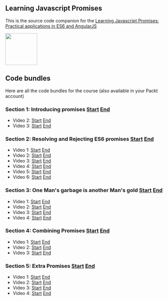 ## Learning Javascript Promises

This is the source code companion for the [Learning Javascript Promises: Practical applications in ES6 and AngularJS](https://www.packtpub.com/web-development/learning-javascript-promises-practical-applications-es6-and-angularjs-video)

<img src="https://dz13w8afd47il.cloudfront.net/sites/default/files/imagecache/ppv4_main_book_cover/bookretailers/9781784391355_0.jpg" style="width: 100px">

## Code bundles

Here are all the code bundles for the course (also available in your Packt account)

### Section 1: Introducing promises [Start](http://redape.cloudapp.net/packt/bundles/learning-promises/s1initial.zip) [End](http://redape.cloudapp.net/packt/bundles/learning-promises/s1final.zip)

- Video 2: [Start](http://redape.cloudapp.net/packt/bundles/learning-promises/s1v2.zip) [End](http://redape.cloudapp.net/packt/bundles/learning-promises/after_s1v2.zip)
- Video 3: [Start](http://redape.cloudapp.net/packt/bundles/learning-promises/s1v3.zip) [End](http://redape.cloudapp.net/packt/bundles/learning-promises/after_s1v3.zip)

### Section 2: Resolving and Rejecting ES6 promises [Start](http://redape.cloudapp.net/packt/bundles/learning-promises/s2initial.zip) [End](http://redape.cloudapp.net/packt/bundles/learning-promises/s2final.zip)

- Video 1: [Start](http://redape.cloudapp.net/packt/bundles/learning-promises/s2v1.zip) [End](http://redape.cloudapp.net/packt/bundles/learning-promises/after_s2v1.zip)
- Video 2: [Start](http://redape.cloudapp.net/packt/bundles/learning-promises/s2v2.zip) [End](http://redape.cloudapp.net/packt/bundles/learning-promises/after_s2v2.zip)
- Video 3: [Start](http://redape.cloudapp.net/packt/bundles/learning-promises/s2v3.zip) [End](http://redape.cloudapp.net/packt/bundles/learning-promises/after_s2v3.zip)
- Video 4: [Start](http://redape.cloudapp.net/packt/bundles/learning-promises/s2v4.zip) [End](http://redape.cloudapp.net/packt/bundles/learning-promises/after_s2v4.zip)
- Video 5: [Start](http://redape.cloudapp.net/packt/bundles/learning-promises/s2v5.zip) [End](http://redape.cloudapp.net/packt/bundles/learning-promises/after_s2v5.zip)
- Video 6: [Start](http://redape.cloudapp.net/packt/bundles/learning-promises/s2v6.zip) [End](http://redape.cloudapp.net/packt/bundles/learning-promises/after_s2v6.zip)

### Section 3: One Man's garbage is another Man's gold [Start](http://redape.cloudapp.net/packt/bundles/learning-promises/s3initial.zip) [End](http://redape.cloudapp.net/packt/bundles/learning-promises/s3final.zip)

- Video 1: [Start](http://redape.cloudapp.net/packt/bundles/learning-promises/s3v1.zip) [End](http://redape.cloudapp.net/packt/bundles/learning-promises/after_s3v1.zip)
- Video 2: [Start](http://redape.cloudapp.net/packt/bundles/learning-promises/s3v2.zip) [End](http://redape.cloudapp.net/packt/bundles/learning-promises/after_s3v2.zip)
- Video 3: [Start](http://redape.cloudapp.net/packt/bundles/learning-promises/s3v3.zip) [End](http://redape.cloudapp.net/packt/bundles/learning-promises/after_s3v3.zip)
- Video 4: [Start](http://redape.cloudapp.net/packt/bundles/learning-promises/s3v4.zip) [End](http://redape.cloudapp.net/packt/bundles/learning-promises/after_s3v4.zip)


### Section 4: Combining Promises [Start](http://redape.cloudapp.net/packt/bundles/learning-promises/s4initial.zip) [End](http://redape.cloudapp.net/packt/bundles/learning-promises/s4final.zip)

- Video 1: [Start](http://redape.cloudapp.net/packt/bundles/learning-promises/s4v1.zip) [End](http://redape.cloudapp.net/packt/bundles/learning-promises/after_s4v1.zip)
- Video 2: [Start](http://redape.cloudapp.net/packt/bundles/learning-promises/s4v2.zip) [End](http://redape.cloudapp.net/packt/bundles/learning-promises/after_s4v2.zip)
- Video 3: [Start](http://redape.cloudapp.net/packt/bundles/learning-promises/s4v3.zip) [End](http://redape.cloudapp.net/packt/bundles/learning-promises/after_s4v3.zip)

### Section 5: Extra Promises [Start](http://redape.cloudapp.net/packt/bundles/learning-promises/s5initial.zip) [End](http://redape.cloudapp.net/packt/bundles/learning-promises/s5final.zip)

- Video 1: [Start](http://redape.cloudapp.net/packt/bundles/learning-promises/s5v1.zip) [End](http://redape.cloudapp.net/packt/bundles/learning-promises/after_s5v1.zip)
- Video 2: [Start](http://redape.cloudapp.net/packt/bundles/learning-promises/s5v2.zip) [End](http://redape.cloudapp.net/packt/bundles/learning-promises/after_s5v2.zip)
- Video 3: [Start](http://redape.cloudapp.net/packt/bundles/learning-promises/s5v3.zip) [End](http://redape.cloudapp.net/packt/bundles/learning-promises/after_s5v3.zip)
- Video 4: [Start](http://redape.cloudapp.net/packt/bundles/learning-promises/s5v4.zip) [End](http://redape.cloudapp.net/packt/bundles/learning-promises/after_s5v4.zip)


